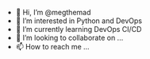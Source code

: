 - 👋 Hi, I’m @megthemad
- 👀 I’m interested in Python and DevOps
- 🌱 I’m currently learning DevOps CI/CD
- 💞️ I’m looking to collaborate on ...
- 📫 How to reach me ...

<!---
megthemad/megthemad is a ✨ special ✨ repository because its `README.md` (this file) appears on your GitHub profile.
You can click the Preview link to take a look at your changes.
--->
